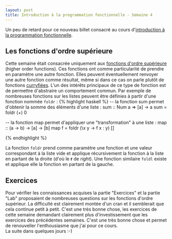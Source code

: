 ```yaml
---
layout: post
title: Introduction à la programmation fonctionnelle - Semaine 4
---
```


Un peu de retard pour ce nouveau billet consacré au cours d'[introduction à la programmation fonctionnelle].  

## Les fonctions d'ordre supérieure

Cette semaine était consacrée uniquement aux [fonctions d'ordre supérieure] (higher order functions). Ces fonctions ont comme particularité de prendre en paramètre une autre fonction. Elles peuvent éventuellement renvoyer une autre fonction comme résultat, même si dans ce cas on parle plutôt de fonctions [curryfiées]. L'un des intérêts principaux de ce type de fonction est de permettre d'abstraire un comportement commun. Par exemple de nombreuses fonctions sur les listes peuvent être définies à partir d'une fonction nommée `foldr` :
{% highlight haskell %}
-- la fonction sum permet d'obtenir la somme des éléments d'une liste :
sum :: Num a => [a] -> a
sum = foldr (+) 0

-- la fonction map permet d'appliquer une "transformation" à une liste :
map :: (a -> b) -> [a] -> [b]
map f = foldr (\x y -> f x : y) []

{% endhighlight %}

La fonction `foldr` prend comme paramètre une fonction et une valeur correspondant à la liste vide et applique récursivement la fonction à la liste en partant de la droite (d'où le **r** de _right_). Une fonction similaire `foldl` existe et applique elle la fonction en partant de la gauche.

## Exercices

Pour vérifier les connaissances acquises la partie "Exercices" et la partie "Lab" proposaient de nombreuses questions sur les fonctions d'ordre supérieur. La difficulté est clairement montée d'un cran et il semblerait que cela continue petit à petit. C'est une très bonne chose, les exercices de cette semaine demandant clairement plus d'investissement que les exercices des précédentes semaines. C'est une très bonne chose et permet de renouveller l'enthousiasme que j'ai pour ce cours.  
La suite dans quelques jours :-)

[introduction à la programmation fonctionnelle]: https://www.edx.org/course/delftx/delftx-fp101x-introduction-functional-2126
[fonctions d'ordre supérieure]: http://www.wikiwand.com/fr/Fonction_d%27ordre_sup%C3%A9rieur
[curryfiées]: http://www.wikiwand.com/fr/Curryfication